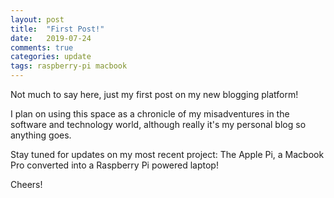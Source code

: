 ```yaml
---
layout: post
title:  "First Post!"
date:   2019-07-24
comments: true
categories: update
tags: raspberry-pi macbook 
---
```

Not much to say here, just my first post on my new blogging platform!

I plan on using this space as a chronicle of my misadventures in the software and technology world, although really it's my personal blog so anything goes. 

Stay tuned for updates on my most recent project: The Apple Pi, a Macbook Pro converted into a Raspberry Pi powered laptop!

Cheers!
